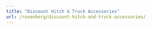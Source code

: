 ```yaml
---
title: "Discount Hitch & Truck Accessories"
url: /rosenberg/discount-hitch-and-truck-accessories/
---
```

